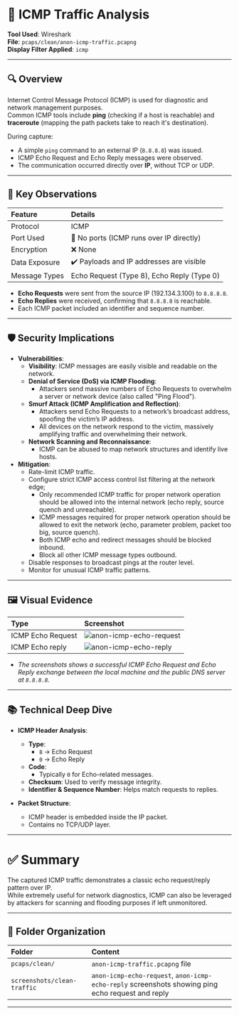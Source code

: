 # 📡 ICMP Traffic Analysis

**Tool Used**: Wireshark  
**File**: `pcaps/clean/anon-icmp-traffic.pcapng`  
**Display Filter Applied**: `icmp`

---

## 🔍 Overview

Internet Control Message Protocol (ICMP) is used for diagnostic and network management purposes.  
Common ICMP tools include **ping** (checking if a host is reachable) and **traceroute** (mapping the path packets take to reach it's destination).

During capture:
- A simple `ping` command to an external IP (`8.8.8.8`) was issued.
- ICMP Echo Request and Echo Reply messages were observed.
- The communication occurred directly over **IP**, without TCP or UDP.

---

## 🧪 Key Observations

| Feature | Details |
|:--------|:--------|
| Protocol | ICMP |
| Port Used | 🚫 No ports (ICMP runs over IP directly) |
| Encryption | ❌ None |
| Data Exposure | ✔️ Payloads and IP addresses are visible |
| Message Types | Echo Request (Type 8), Echo Reply (Type 0) |

- **Echo Requests** were sent from the source IP (192.134.3.100) to `8.8.8.8`.
- **Echo Replies** were received, confirming that `8.8.8.8` is reachable.
- Each ICMP packet included an identifier and sequence number.

---

## 🛡️ Security Implications

- **Vulnerabilities**:
  - **Visibility**: ICMP messages are easily visible and readable on the network.
  - **Denial of Service (DoS) via ICMP Flooding**:
    - Attackers send massive numbers of Echo Requests to overwhelm a server or network device (also called "Ping Flood").
  - **Smurf Attack (ICMP Amplification and Reflection)**:
    - Attackers send Echo Requests to a network’s broadcast address, spoofing the victim’s IP address.
    - All devices on the network respond to the victim, massively amplifying traffic and overwhelming their network.
  - **Network Scanning and Reconnaissance**:
    - ICMP can be abused to map network structures and identify live hosts.
- **Mitigation**:
  - Rate-limit ICMP traffic.
  - Configure strict ICMP access control list filtering at the network edge;
    - Only recommended ICMP traffic for proper network operation should be allowed into the internal network (echo reply, source quench and unreachable).
    - ICMP messages required for proper network operation should be allowed to exit the network (echo, parameter problem, packet too big, source quench).
    - Both ICMP echo and redirect messages should be blocked inbound.
    - Block all other ICMP message types outbound.
  - Disable responses to broadcast pings at the router level.
  - Monitor for unusual ICMP traffic patterns.

---

## 🖼️ Visual Evidence

| Type | Screenshot |
|:-----|:-----------|
| ICMP Echo Request | ![anon-icmp-echo-request](https://github.com/user-attachments/assets/b1ddc0de-170f-4133-bf54-d694450aba5f)
| ICMP Echo reply | ![anon-icmp-echo-reply](https://github.com/user-attachments/assets/d6e85209-bf0c-43cd-903c-36996c47ebfc)


- *The screenshots shows a successful ICMP Echo Request and Echo Reply exchange between the local machine and the public DNS server at `8.8.8.8`.*

---

## 📚 Technical Deep Dive

- **ICMP Header Analysis**:
  - **Type**:
    - `8` → Echo Request
    - `0` → Echo Reply
  - **Code**:
    - Typically `0` for Echo-related messages.
  - **Checksum**: Used to verify message integrity.
  - **Identifier & Sequence Number**: Helps match requests to replies.

- **Packet Structure**:
  - ICMP header is embedded inside the IP packet.
  - Contains no TCP/UDP layer.

---

# ✅ Summary

The captured ICMP traffic demonstrates a classic echo request/reply pattern over IP.  
While extremely useful for network diagnostics, ICMP can also be leveraged by attackers for scanning and flooding purposes if left unmonitored.

---

## 📂 Folder Organization

| Folder | Content |
|:-------|:--------|
| `pcaps/clean/` | `anon-icmp-traffic.pcapng` file |
| `screenshots/clean-traffic` | `anon-icmp-echo-request`, `anon-icmp-echo-reply` screenshots showing ping echo request and reply |

---
